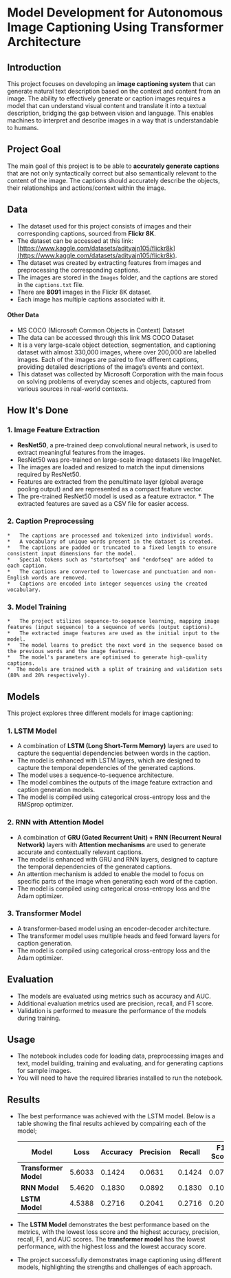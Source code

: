 
# Model Development for Autonomous Image Captioning Using Transformer Architecture

## Introduction

This project focuses on developing an **image captioning system** that can generate natural text description based on the context and content from an image. The ability to effectively generate or caption images requires a model that can understand visual content and translate it into a textual description, bridging the gap between vision and language. This enables machines to interpret and describe images in a way that is understandable to humans.

## Project Goal
The main goal of this project is to be able to **accurately generate captions** that are not only syntactically correct but also semantically relevant to the content of the image. The captions should accurately describe the objects, their relationships and actions/context within the image. 

## Data

*   The dataset used for this project consists of images and their corresponding captions, sourced from **Flickr 8K**.
*   The dataset can be accessed at this link: [https://www.kaggle.com/datasets/adityajn105/flickr8k](https://www.kaggle.com/datasets/adityajn105/flickr8k).
*   The dataset was created by extracting features from images and preprocessing the corresponding captions.
*  The images are stored in the `Images` folder, and the captions are stored in the `captions.txt` file.
*   There are **8091** images in the Flickr 8K dataset.
*   Each image has multiple captions associated with it.
   
#### Other Data 
* MS COCO (Microsoft Common Objects in Context) Dataset
* The data can be accessed through this link MS COCO Dataset
* It is a very large-scale object detection, segmentation, and captioning dataset with almost 330,000 images, where over 200,000 are labelled images. Each of the images are paired to five different captions, providing detailed descriptions of the image’s events and context.
* This dataset was collected by Microsoft Corporation with the main focus on solving problems of everyday scenes and objects, captured from various sources in real-world contexts.

## How It's Done

### 1. Image Feature Extraction
   *   **ResNet50**, a pre-trained deep convolutional neural network, is used to extract meaningful features from the images.
   *   ResNet50 was pre-trained on large-scale image datasets like ImageNet.
   *   The images are loaded and resized to match the input dimensions required by ResNet50.
   *   Features are extracted from the penultimate layer (global average pooling output) and are represented as a compact feature vector.
   *  The pre-trained ResNet50 model is used as a feature extractor.
    *   The extracted features are saved as a CSV file for easier access.
   
### 2. Caption Preprocessing
    *   The captions are processed and tokenized into individual words.
    *   A vocabulary of unique words present in the dataset is created.
    *   The captions are padded or truncated to a fixed length to ensure consistent input dimensions for the model.
    *   Special tokens such as "startofseq" and "endofseq" are added to each caption.
    *   The captions are converted to lowercase and punctuation and non-English words are removed.
    *   Captions are encoded into integer sequences using the created vocabulary.

### 3. Model Training
    *   The project utilizes sequence-to-sequence learning, mapping image features (input sequence) to a sequence of words (output captions).
    *   The extracted image features are used as the initial input to the model.
    *   The model learns to predict the next word in the sequence based on the previous words and the image features.
    *   The model's parameters are optimised to generate high-quality captions.
    *  The models are trained with a split of training and validation sets (80% and 20% respectively).

## Models

This project explores three different models for image captioning:

### 1. LSTM Model
* A combination of **LSTM (Long Short-Term Memory)** layers are used to capture the sequential dependencies between words in the caption.
*   The model is enhanced with LSTM layers, which are designed to capture the temporal dependencies of the generated captions.
*   The model uses a sequence-to-sequence architecture.
*   The model combines the outputs of the image feature extraction and caption generation models.
*   The model is compiled using categorical cross-entropy loss and the RMSprop optimizer.

### 2. RNN with Attention Model
* A combination of **GRU (Gated Recurrent Unit) + RNN (Recurrent Neural Network)** layers with **Attention mechanisms** are used to generate accurate and contextually relevant captions.
* The model is enhanced with GRU and RNN layers, designed to capture the temporal dependencies of the generated captions.
* An attention mechanism is added to enable the model to focus on specific parts of the image when generating each word of the caption.
* The model is compiled using categorical cross-entropy loss and the Adam optimizer.

### 3. Transformer Model
*   A transformer-based model using an encoder-decoder architecture.
*  The transformer model uses multiple heads and feed forward layers for caption generation.
*  The model is compiled using categorical cross-entropy loss and the Adam optimizer.

## Evaluation
* The models are evaluated using metrics such as accuracy and AUC.
* Additional evaluation metrics used are precision, recall, and F1 score.
* Validation is performed to measure the performance of the models during training.

## Usage

*   The notebook includes code for loading data, preprocessing images and text, model building, training and evaluating, and for generating captions for sample images.
*   You will need to have the required libraries installed to run the notebook.

## Results
*   The best performance was achieved with the LSTM model. Below is a table showing the final results achieved by compairing each of the model;

    | Model               | **Loss**   | **Accuracy** | **Precision** | **Recall** | **F1 Score** | **AUC Score** |
    |---------------------|------------|--------------|---------------|------------|--------------|---------------|
    | **Transformer Model** | 5.6033     | 0.1424       | 0.0631        | 0.1424     | 0.0740       | 0.7572        |
    | **RNN Model**         | 5.4620     | 0.1830       | 0.0892        | 0.1830     | 0.1092       | 0.8175        |
    | **LSTM Model**        | 4.5388     | 0.2716       | 0.2041        | 0.2716     | 0.2099       | 0.8322       |


* The **LSTM Model** demonstrates the best performance based on the metrics, with the lowest loss score and the highest accuracy, precision, recall, F1, and AUC scores. The **transformer model** has the lowest performance, with the highest loss and the lowest accuracy score.
* The project successfully demonstrates image captioning using different models, highlighting the strengths and challenges of each approach.
